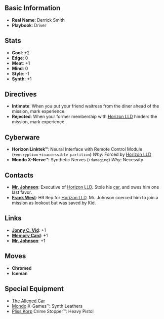 ## Basic Information
- **Real Name**: Derrick Smith
- **Playbook**: Driver

## Stats
- **Cool**: +2
- **Edge**: 0
- **Meat**: +1
- **Mind**: 0
- **Style**: -1
- **Synth**: +1

## Directives
- **Intimate**: When you put your friend waitress from the diner ahead of the mission, mark experience.
- **Rejected**: When your former membership with [Horizon LLD](HorizonLLD.md) hinders the mission, mark experience.

## Cyberware
- **Horizon Linktek™**: Neural Interface with Remote Control Module (`+encryption` `+inaccessible partition`)
_Why_: Forced by [Horizon LLD](HorizonLLD.md)
- **Mondo X-Nerve™**: Synthetic Nerves (`+damaging`)
_Why_: Necessity

## Contacts
- **[Mr. Johnson](MrJohnson.md)**: Executive of [Horizon LLD](HorizonLLD.md). Stole his [car](TheAllegedCar.md), and owes him one last favor.
- **[Frank West](FrankWest.md)**: HR Rep for [Horizon LLD](HorizonLLD.md). Mr. Johnson coerced him to join a mission as lookout but was saved by Kid.

## Links
- **[Jonny C. Vid](JonnyCVid.md)**: +1
- **[Memory Card](MemoryCard.md)**: +1
- **[Mr. Johnson](MrJohnson.md)**: +1

## Moves
- **Chromed**
- **Iceman**

## Special Equipment
- [The Alleged Car](TheAllegedCar.md)
- [Mondo](MondoCorp.md) X-Games™: Synth Leathers
- [Pliss Korp](PlissKorp.md) Crime Stopper™: Heavy Pistol